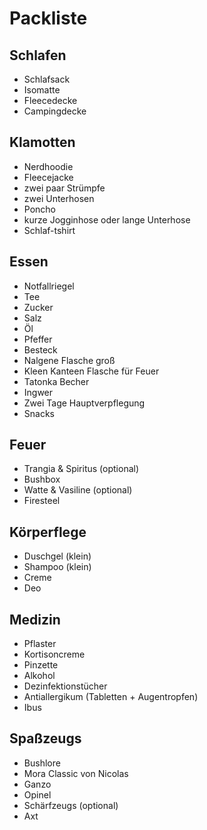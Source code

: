 # Packliste

## Schlafen

* Schlafsack
* Isomatte
* Fleecedecke
* Campingdecke

## Klamotten

* Nerdhoodie
* Fleecejacke
* zwei paar Strümpfe
* zwei Unterhosen
* Poncho
* kurze Jogginhose oder lange Unterhose
* Schlaf-tshirt

## Essen

* Notfallriegel
* Tee
* Zucker
* Salz
* Öl
* Pfeffer
* Besteck
* Nalgene Flasche groß
* Kleen Kanteen Flasche für Feuer
* Tatonka Becher
* Ingwer
* Zwei Tage Hauptverpflegung
* Snacks

## Feuer

* Trangia & Spiritus (optional)
* Bushbox
* Watte & Vasiline (optional)
* Firesteel

## Körperflege

* Duschgel (klein)
* Shampoo (klein)
* Creme
* Deo

## Medizin

* Pflaster
* Kortisoncreme
* Pinzette
* Alkohol
* Dezinfektionstücher
* Antiallergikum (Tabletten + Augentropfen)
* Ibus

## Spaßzeugs

* Bushlore
* Mora Classic von Nicolas
* Ganzo
* Opinel
* Schärfzeugs (optional)
* Axt
